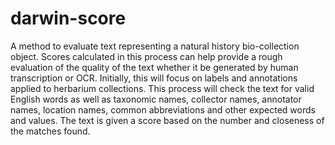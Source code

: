 darwin-score
============

A method to evaluate text representing a natural history bio-collection object. Scores calculated in this process can help provide a rough evaluation of the quality of the text whether it be generated by human transcription or OCR. Initially, this will focus on labels and annotations applied to herbarium collections. This process will check the text for valid English words as well as taxonomic names, collector names, annotator names, location names, common abbreviations and other expected words and values. The text is given a score based on the number and closeness of the matches found.
